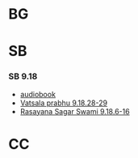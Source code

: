 # BG

# SB

### SB 9.18

* [audiobook](https://www.youtube.com/watch?v=nMS5Is3UYgI)
* [Vatsala prabhu 9.18.28-29](https://www.youtube.com/watch?v=gJ6Mpu2ufYA)
* [Rasayana Sagar Swami 9.18.6-16](https://www.youtube.com/watch?v=60QFrHWyOR8)

# CC

